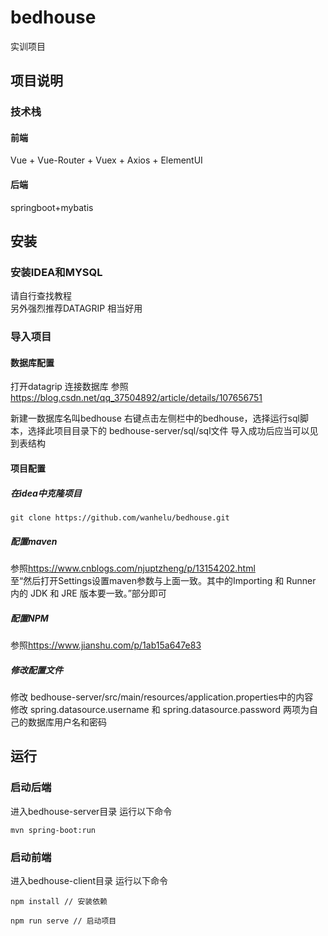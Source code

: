 # bedhouse
实训项目
## 项目说明
### 技术栈
#### 前端
Vue + Vue-Router + Vuex + Axios + ElementUI
#### 后端
springboot+mybatis
## 安装
### 安装IDEA和MYSQL
请自行查找教程  
另外强烈推荐DATAGRIP 相当好用
### 导入项目
#### 数据库配置
打开datagrip 连接数据库 参照<https://blog.csdn.net/qq_37504892/article/details/107656751>  
  
新建一数据库名叫bedhouse
右键点击左侧栏中的bedhouse，选择运行sql脚本，选择此项目目录下的 bedhouse-server/sql/sql文件
导入成功后应当可以见到表结构
#### 项目配置
##### 在idea中克隆项目
```
git clone https://github.com/wanhelu/bedhouse.git
```
##### 配置maven
参照<https://www.cnblogs.com/njuptzheng/p/13154202.html>  
至“然后打开Settings设置maven参数与上面一致。其中的Importing 和 Runner 内的 JDK 和 JRE 版本要一致。”部分即可
##### 配置NPM
参照<https://www.jianshu.com/p/1ab15a647e83>
##### 修改配置文件
修改 bedhouse-server/src/main/resources/application.properties中的内容  
修改 spring.datasource.username 和 spring.datasource.password 两项为自己的数据库用户名和密码
## 运行
### 启动后端
进入bedhouse-server目录 运行以下命令
```
mvn spring-boot:run
```
### 启动前端
进入bedhouse-client目录 运行以下命令
```
npm install // 安装依赖

npm run serve // 启动项目
```
